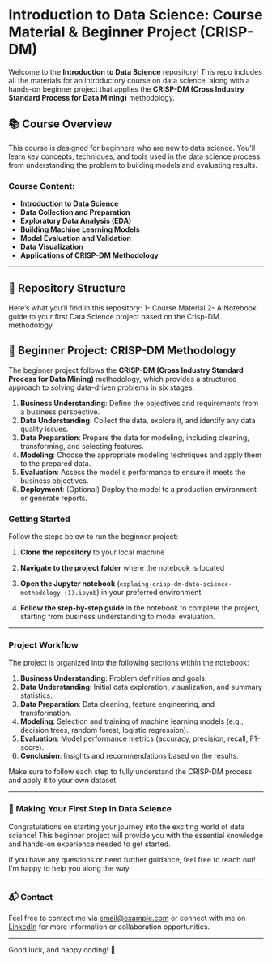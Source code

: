 # Introduction to Data Science: Course Material & Beginner Project (CRISP-DM)

Welcome to the **Introduction to Data Science** repository! This repo includes all the materials for an introductory course on data science, along with a hands-on beginner project that applies the **CRISP-DM (Cross Industry Standard Process for Data Mining)** methodology.

## 📚 Course Overview

This course is designed for beginners who are new to data science. You'll learn key concepts, techniques, and tools used in the data science process, from understanding the problem to building models and evaluating results.

### Course Content:
- **Introduction to Data Science**
- **Data Collection and Preparation**
- **Exploratory Data Analysis (EDA)**
- **Building Machine Learning Models**
- **Model Evaluation and Validation**
- **Data Visualization**
- **Applications of CRISP-DM Methodology**

---

## 📂 Repository Structure

Here’s what you’ll find in this repository:
1- Course Material
2- A Notebook guide to your first Data Science project based on the Crisp-DM methodology

## 🚀 Beginner Project: CRISP-DM Methodology

The beginner project follows the **CRISP-DM (Cross Industry Standard Process for Data Mining)** methodology, which provides a structured approach to solving data-driven problems in six stages:

1. **Business Understanding**: Define the objectives and requirements from a business perspective.
2. **Data Understanding**: Collect the data, explore it, and identify any data quality issues.
3. **Data Preparation**: Prepare the data for modeling, including cleaning, transforming, and selecting features.
4. **Modeling**: Choose the appropriate modeling techniques and apply them to the prepared data.
5. **Evaluation**: Assess the model's performance to ensure it meets the business objectives.
6. **Deployment**: (Optional) Deploy the model to a production environment or generate reports.

### Getting Started

Follow the steps below to run the beginner project:

1. **Clone the repository** to your local machine

2. **Navigate to the project folder** where the notebook is located

3. **Open the Jupyter notebook** (`explaing-crisp-dm-data-science-methodology (1).ipynb`) in your preferred environment

4. **Follow the step-by-step guide** in the notebook to complete the project, starting from business understanding to model evaluation.

---

### Project Workflow

The project is organized into the following sections within the notebook:

1. **Business Understanding**: Problem definition and goals.
2. **Data Understanding**: Initial data exploration, visualization, and summary statistics.
3. **Data Preparation**: Data cleaning, feature engineering, and transformation.
4. **Modeling**: Selection and training of machine learning models (e.g., decision trees, random forest, logistic regression).
5. **Evaluation**: Model performance metrics (accuracy, precision, recall, F1-score).
6. **Conclusion**: Insights and recommendations based on the results.

Make sure to follow each step to fully understand the CRISP-DM process and apply it to your own dataset.

---

### 👣 Making Your First Step in Data Science

Congratulations on starting your journey into the exciting world of data science! This beginner project will provide you with the essential knowledge and hands-on experience needed to get started. 

If you have any questions or need further guidance, feel free to reach out! I'm happy to help you along the way. 

---

### 📬 Contact

Feel free to contact me via [email@example.com](mailto:emna.fazaa.pro@gmail.com) or connect with me on [LinkedIn]([https://www.linkedin.com/in/yourprofile](https://www.linkedin.com/in/emna-fazaa/)) for more information or collaboration opportunities.

---

Good luck, and happy coding! 🚀


